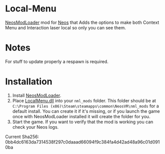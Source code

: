 # Local-Menu
[NeosModLoader](https://github.com/zkxs/NeosModLoader) mod for [Neos](https://neos.com/) that Adds the options to make both Context Menu and Interaction laser local so only you can see them.

# Notes
For stuff to update properly a respawn is required.
 
# Installation
1. Install [NeosModLoader](https://github.com/zkxs/NeosModLoader).
2. Place [LocalMenu.dll](https://github.com/LeCloutPanda/Local-Menu/releases/tag/v1.0.1) into your `nml_mods` folder. This folder should be at `C:\Program Files (x86)\Steam\steamapps\common\NeosVR\nml_mods` for a default install. You can create it if it's missing, or if you launch the game once with NeosModLoader installed it will create the folder for you.
3. Start the game. If you want to verify that the mod is working you can check your Neos logs.

Current Sha256: 0bb4dc6163da7314538f297c0daaad66094f9c384fa4d42ad48a96c01d0910ba
